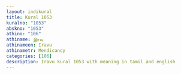 ```yaml
---
layout: indikural
title: Kural 1053
kuralno: "1053"
abskno: "1053"
athino: "106"
athiname: இரவு
athinameen: Iravu
athinametr: Mendicancy
categories: [106]
description: Iravu kural 1053 with meaning in tamil and english 
---
```


